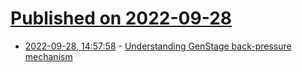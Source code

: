 # [Published on 2022-09-28](index.md)

* [2022-09-28, 14:57:58](https://lobste.rs/s/ii1va7/understanding_genstage_back_pressure) - [Understanding GenStage back-pressure mechanism](https://dev.to/dcdourado/understanding-genstage-back-pressure-mechanism-1b0i)
